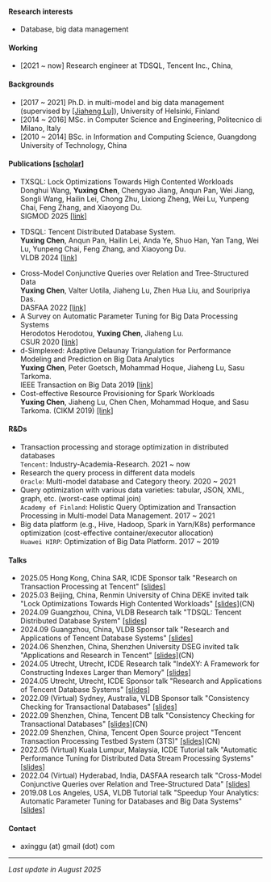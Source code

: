 [comment]: # (Short bio)

#### Research interests
- Database, big data management

#### Working
- [2021 ~ now] Research engineer at TDSQL, Tencent Inc., China, 

#### Backgrounds
- [2017 ~ 2021] Ph.D. in multi-model and big data management (supervised by [[Jiaheng Lu]](https://www.cs.helsinki.fi/u/jilu/)), University of Helsinki, Finland
- [2014 ~ 2016] MSc. in Computer Science and Engineering, Politecnico di Milano, Italy
- [2010 ~ 2014] BSc. in Information and Computing Science, Guangdong University of Technology, China

#### Publications [[scholar]](https://scholar.google.com/citations?user=9nOJIrIAAAAJ&hl)
- TXSQL: Lock Optimizations Towards High Contented Workloads  
  Donghui Wang, **Yuxing Chen**, Chengyao Jiang, Anqun Pan, Wei Jiang, Songli Wang, Hailin Lei, Chong Zhu, Lixiong Zheng, Wei Lu, Yunpeng Chai, Feng Zhang, and Xiaoyong Du.  
  SIGMOD 2025 [[link]](https://dl.acm.org/doi/10.1145/3722212.3724457) 
<!--- - (ICDE 2025) Hengfeng Wei, Jiang Xiao, Na Yang, Si Liu, Zijing Yin, **Yuxing Chen**, Anqun Pan. "Boosting End-to-End Database Isolation Checking via Mini-Transactions"-->
- TDSQL: Tencent Distributed Database System.   
   **Yuxing Chen**, Anqun Pan, Hailin Lei, Anda Ye, Shuo Han, Yan Tang, Wei Lu, Yunpeng Chai, Feng Zhang, and Xiaoyong Du.  
  VLDB 2024 [[link]](https://dl.acm.org/doi/10.14778/3685800.3685812)
<!--- - (ICDE 2024) [[link]](https://www.computer.org/csdl/proceedings-article/icde/2024/171500a516/1YOtYjA4kTu) Chen Zhong, Qingqing Zhou, **Yuxing Chen**, Xingsheng Zhao, Kuang He, Anqun Pan, Song Jiang. "IndeXY: A Framework for Constructing Indexes Larger than Memory." -->
<!--- - (SIGMOD 2023) [[link]](https://dl.acm.org/doi/10.1145/3626752) Jiake Ge, Huanchen Zhang, Boyu Shi, Yuanhui Luo, Yunda Guo, Yunpeng Chai, **Yuxing Chen**, and Anqun Pan. "SALI: A Scalable Adaptive Learned Index Framework based on Probability Models." -->
- Cross-Model Conjunctive Queries over Relation and Tree-Structured Data  
   **Yuxing Chen**, Valter Uotila, Jiaheng Lu, Zhen Hua Liu, and Souripriya Das.  
  DASFAA 2022 [[link]](https://www.springerprofessional.de/en/cross-model-conjunctive-queries-over-relation-and-tree-structure/20346184)
- A Survey on Automatic Parameter Tuning for Big Data Processing Systems  
  Herodotos Herodotou, **Yuxing Chen**, Jiaheng Lu.   
  CSUR 2020 [[link]](https://ieeexplore.ieee.org/document/9835493) 
- d-Simplexed: Adaptive Delaunay Triangulation for Performance Modeling and Prediction on Big Data Analytics  
  **Yuxing Chen**, Peter Goetsch, Mohammad Hoque, Jiaheng Lu, Sasu Tarkoma.  
  IEEE Transaction on Big Data 2019 [[link]](https://ieeexplore.ieee.org/document/8878273) 
- Cost-effective Resource Provisioning for Spark Workloads  
  **Yuxing Chen**, Jiaheng Lu, Chen Chen, Mohammad Hoque, and Sasu Tarkoma.
  (CIKM 2019) [[link]](https://dl.acm.org/citation.cfm?id=3358090)

#### R&Ds
- Transaction processing and storage optimization in distributed databases  
  `Tencent`: Industry-Academia-Research. 2021 ~ now  
- Research the query process in different data models  
  `Oracle`: Multi-model database and Category theory. 2020 ~ 2021  
- Query optimization with various data varieties: tabular, JSON, XML, graph, etc. (worst-case optimal join)  
  `Academy of Finland`: Holistic Query Optimization and Transaction Processing in Multi-model Data Management. 2017 ~ 2021  
- Big data platform (e.g., Hive, Hadoop, Spark in Yarn/K8s) performance optimization (cost-effective container/executor allocation)  
  `Huawei HIRP`: Optimization of Big Data Platform. 2017 ~ 2019  
 


#### Talks
- 2025.05 Hong Kong, China SAR, ICDE Sponsor talk "Research on Transaction Processing at Tencent" [[slides]](slides/20250520-Research-on-Transction-Processing-at-Tencent.pptx)
- 2025.03 Beijing, China, Renmin University of China DEKE invited talk "Lock Optimizations Towards High Contented Workloads" [[slides]](slides/20250321-ruc-TXSQL-talk.pptx)(CN)
- 2024.09 Guangzhou, China, VLDB Research talk "TDSQL: Tencent Distributed Database System" [[slides]](slides/20240827-vldb-industry-TDSQL-Tencent-Distributed-Database-System.pptx)
- 2024.09 Guangzhou, China, VLDB Sponsor talk "Research and Applications of Tencent Database Systems" [[slides]](slides/20240827-vldb-sponsor-Research-and-Applications-of-Tencent-Database-Systems.pptx)
- 2024.06 Shenzhen, China, Shenzhen University DSEG invited talk "Applications and Research in Tencent" [[slides]](slides/20240625-Application-and-Research-in-Tencent.pptx)(CN)
- 2024.05 Utrecht, Utrecht, ICDE Research talk "IndeXY: A Framework for Constructing Indexes Larger than Memory" [[slides]](slides/20240514-icde-IndeXY.pptx)
- 2024.05 Utrecht, Utrecht, ICDE Sponsor talk "Research and Applications of Tencent Database Systems" [[slides]](slides/20240514-icde-sponsor-talk.pptx)
- 2022.09 (Virtual) Sydney, Australia, VLDB Sponsor talk "Consistency Checking for Transactional Databases" [[slides]](slides/20220906_yuxing_sponsor_talk.pptx)
- 2022.09 Shenzhen, China, Tencent DB talk "Consistency Checking for Transactional Databases" [[slides]](slides/20220831-consistency-check-for-database-system.pptx)(CN)
- 2022.09 Shenzhen, China, Tencent Open Source project "Tencent Transaction Processing Testbed System (3TS)" [[slides]](slides/20220525-RhinoBird2022-3TS-introduction.pptx)(CN)
- 2022.05 (Virtual) Kuala Lumpur, Malaysia, ICDE Tutorial talk "Automatic Performance Tuning for Distributed Data Stream Processing Systems" [[slides]](slides/20220510-icde-tutorial-automatic_performance_tuning_for_distributed_data_stream_processing_systems.pdf)
- 2022.04 (Virtual) Hyderabad, India, DASFAA research talk "Cross-Model Conjunctive Queries over Relation and Tree-Structured Data" [[slides]](slides/20220412-dasfaa_Cross_Model_Conjunctive_Queries_Yuxing.pdf)
- 2019.08 Los Angeles, USA, VLDB Tutorial talk "Speedup Your Analytics: Automatic Parameter Tuning for Databases and Big Data Systems" [[slides]](slides/20190828-vldb-turorial_presentation_version.pdf)


#### Contact
- axinggu (at) gmail (dot) com

<!--- <script type="text/javascript" id="clustrmaps" src="//clustrmaps.com/map_v2.js?d=-nE-NiCSCd9vICliUEi2sGRRJpIC5GhYQOC0k5xWVLM&cl=ffffff&w=a"></script> -->

<a href="https://clustrmaps.com/site/1c6pi"  title="ClustrMaps"  style="display: none;"><img src="//www.clustrmaps.com/map_v2.png?d=-nE-NiCSCd9vICliUEi2sGRRJpIC5GhYQOC0k5xWVLM&cl=ffffff" /></a> 


------------

_Last update in August 2025_

